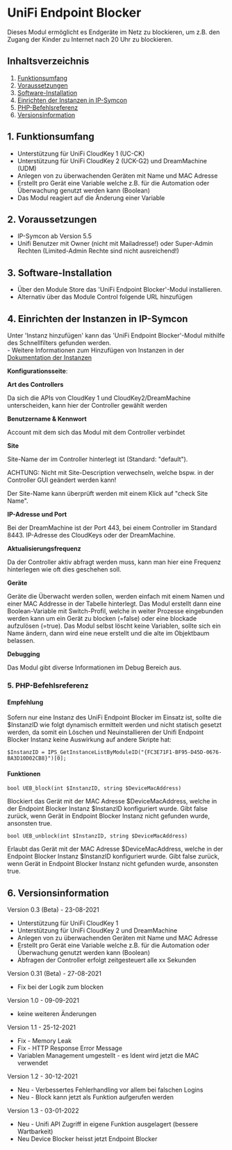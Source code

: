 # UniFi Endpoint Blocker
Dieses Modul ermöglicht es Endgeräte im Netz zu blockieren, um z.B. den Zugang der Kinder zu Internet nach 20 Uhr zu blockieren.

## Inhaltsverzeichnis

1. [Funktionsumfang](#1-funktionsumfang)
2. [Voraussetzungen](#2-voraussetzungen)
3. [Software-Installation](#3-software-installation)
4. [Einrichten der Instanzen in IP-Symcon](#4-einrichten-der-instanzen-in-ip-symcon)
5. [PHP-Befehlsreferenz](#5-php-befehlsreferenz)
6. [Versionsinformation](#6-versionsinformation)


## 1. Funktionsumfang

* Unterstützung für UniFi CloudKey 1 (UC-CK)
* Unterstützung für UniFi CloudKey 2 (UCK-G2) und DreamMachine (UDM)
* Anlegen von zu überwachenden Geräten mit Name und MAC Adresse 
* Erstellt pro Gerät eine Variable welche z.B. für die Automation oder Überwachung genutzt werden kann (Boolean)
* Das Modul reagiert auf die Änderung einer Variable

## 2. Voraussetzungen

- IP-Symcon ab Version 5.5
- Unifi Benutzer mit Owner (nicht mit Mailadresse!) oder Super-Admin Rechten (Limited-Admin Rechte sind nicht ausreichend!)

## 3. Software-Installation

* Über den Module Store das 'UniFi Endpoint Blocker'-Modul installieren.
* Alternativ über das Module Control folgende URL hinzufügen

## 4. Einrichten der Instanzen in IP-Symcon

 Unter 'Instanz hinzufügen' kann das 'UniFi Endpoint Blocker'-Modul mithilfe des Schnellfilters gefunden werden.  
	- Weitere Informationen zum Hinzufügen von Instanzen in der [Dokumentation der Instanzen](https://www.symcon.de/service/dokumentation/konzepte/instanzen/#Instanz_hinzufügen)

__Konfigurationsseite__:

**Art des Controllers**

Da sich die APIs von CloudKey 1 und CloudKey2/DreamMachine unterscheiden, kann hier der Controller gewählt werden

**Benutzername & Kennwort**

Account mit dem sich das Modul mit dem Controller verbindet

**Site**

Site-Name der im Controller hinterlegt ist (Standard: "default").

ACHTUNG: Nicht mit Site-Description verwechseln, welche bspw. in der Controller GUI geändert werden kann!

Der Site-Name kann überprüft werden mit einem Klick auf "check Site Name".

**IP-Adresse und Port**

Bei der DreamMachine ist der Port 443, bei einem Controller im Standard 8443. IP-Adresse des CloudKeys oder der DreamMachine.

**Aktualisierungsfrequenz**

Da der Controller aktiv abfragt werden muss, kann man hier eine Frequenz hinterlegen wie oft dies geschehen soll. 

**Geräte**

Geräte die Überwacht werden sollen, werden einfach mit einem Namen und einer MAC Addresse in der Tabelle hinterlegt. 
Das Modul erstellt dann eine Boolean-Variable mit Switch-Profil, welche in weiter Prozesse eingebunden werden kann um ein Gerät zu blocken (=false) oder eine blockade aufzulösen (=true).
Das Modul selbst löscht keine Variablen, sollte sich ein Name ändern, dann wird eine neue erstellt und die alte im Objektbaum belassen.

**Debugging**

Das Modul gibt diverse Informationen im Debug Bereich aus. 

### 5. PHP-Befehlsreferenz

#### Empfehlung
Sofern nur eine Instanz des UniFi Endpoint Blocker im Einsatz ist, sollte die $InstanzID wie folgt dynamisch ermittelt werden und nicht statisch gesetzt werden, da somit ein Löschen und Neuinstallieren der Unifi Endpoint Blocker Instanz keine Auswirkung auf andere Skripte hat:

`$InstanzID = IPS_GetInstanceListByModuleID("{FC3E71F1-BF95-D45D-0676-BA3D10D02CB8}")[0];`


#### Funktionen

`bool UEB_block(int $InstanzID, string $DeviceMacAddress)`

Blockiert das Gerät mit der MAC Adresse $DeviceMacAddress, welche in der Endpoint Blocker Instanz $InstanzID konfiguriert wurde.
Gibt false zurück, wenn Gerät in Endpoint Blocker Instanz nicht gefunden wurde, ansonsten true.

`bool UEB_unblock(int $InstanzID, string $DeviceMacAddress)`

Erlaubt das Gerät mit der MAC Adresse $DeviceMacAddress, welche in der Endpoint Blocker Instanz $InstanzID konfiguriert wurde.
Gibt false zurück, wenn Gerät in Endpoint Blocker Instanz nicht gefunden wurde, ansonsten true.


## 6. Versionsinformation

Version 0.3 (Beta) - 23-08-2021
* Unterstützung für UniFi CloudKey 1
* Unterstützung für UniFi CloudKey 2 und DreamMachine
* Anlegen von zu überwachenden Geräten mit Name und MAC Adresse 
* Erstellt pro Gerät eine Variable welche z.B. für die Automation oder Überwachung genutzt werden kann (Boolean)
* Abfragen der Controller erfolgt zeitgesteuert alle xx Sekunden

Version 0.31 (Beta) - 27-08-2021
* Fix bei der Logik zum blocken

Version 1.0 - 09-09-2021
* keine weiteren Änderungen

Version 1.1 - 25-12-2021
* Fix - Memory Leak
* Fix - HTTP Response Error Message
* Variablen Management umgestellt - es Ident wird jetzt die MAC verwendet

Version 1.2 - 30-12-2021
* Neu - Verbessertes Fehlerhandling vor allem bei falschen Logins
* Neu - Block kann jetzt als Funktion aufgerufen werden

Version 1.3 - 03-01-2022
* Neu - Unifi API Zugriff in eigene Funktion ausgelagert (bessere Wartbarkeit)
* Neu Device Blocker heisst jetzt Endpoint Blocker
